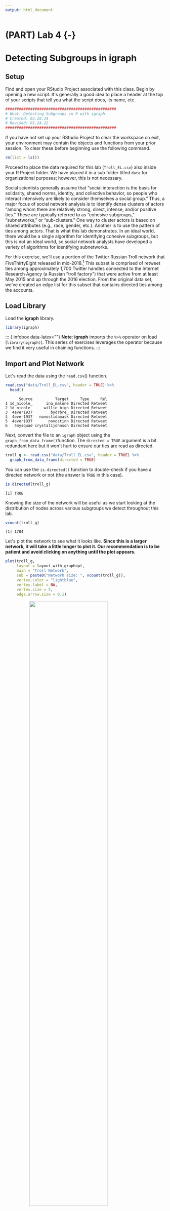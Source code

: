 ```yaml
---
output: html_document
---
```


# (PART) Lab 4 {-}

# Detecting Subgroups in **igraph**

## Setup

Find and open your RStudio Project associated with this class. Begin by opening a new script. It's generally a good idea to place a header at the top of your scripts that tell you what the script does, its name, etc. 


```r
#################################################
# What: Detecting Subgroups in R with igraph
# Created: 02.28.14
# Revised: 01.24.22
#################################################
```

If you have not set up your RStudio Project to clear the workspace on exit, your environment may contain the objects and functions from your prior session. To clear these before beginning use the following command.


```r
rm(list = ls())
```

Proceed to place the data required for this lab (`Troll_EL.csv`) also inside your R Project folder. We have placed it in a sub folder titled `data` for organizational purposes; however, this is not necessary.

Social scientists generally assume that “social interaction is the basis for solidarity, shared norms, identity, and collective behavior, so people who interact intensively are likely to consider themselves a social group.”  Thus, a major focus of social network analysis is to identify dense clusters of actors “among whom there are relatively strong, direct, intense, and/or positive ties.”  These are typically referred to as “cohesive subgroups,” “subnetworks,” or “sub-clusters.” One way to cluster actors is based on shared attributes (e.g., race, gender, etc.). Another is to use the pattern of ties among actors. That is what this lab demonstrates. In an ideal world, there would be a single algorithm for identifying cohesive subgroups, but this is not an ideal world, so social network analysts have developed a variety of algorithms for identifying subnetworks.

For this exercise, we'll use a portion of the Twitter Russian Troll network that FiveThirtyEight released in mid-2018.[^1]  This subset is comprised of retweet ties among approximately 1,700 Twitter handles connected to the Internet Research Agency (a Russian "troll factory") that were active from at least May 2015 and up through the 2016 election. From the original data set, we've created an edge list for this subset that contains directed ties among the accounts.

## Load Library

Load the **igraph** library.


```r
library(igraph)
```

::: {.infobox data-latex=""}
**Note**: **igraph** imports the `%>%` operator on load (`library(igraph)`). This series of exercises leverages the operator because we find it very useful in chaining functions. 
:::

## Import and Plot Network

Let's read the data using the `read.csv`() function.


```r
read.csv("data/Troll_EL.csv", header = TRUE) %>%
  head()
```

```
      Source          Target     Type     Rel
1 1d_nicole_      ina_malone Directed Retweet
2 1d_nicole_     willie_bign Directed Retweet
3  4ever1937        bydrbre_ Directed Retweet
4  4ever1937   novostidamask Directed Retweet
5  4ever1937       novostinn Directed Retweet
6   4mysquad crystal1johnson Directed Retweet
```

Next, convert the file to an `igraph` object using the `graph_from_data_frame()`function. The `directed = TRUE` argument is a bit redundant here but it won't hurt to ensure our ties are read as directed.


```r
troll_g <- read.csv("data/Troll_EL.csv", header = TRUE) %>%
  graph_from_data_frame(directed = TRUE) 
```

You can use the `is.directed()` function to double-check if you have a directed network or not (the answer is `TRUE` in this case).


```r
is.directed(troll_g)
```

```
[1] TRUE
```

Knowing the size of the network will be useful as we start looking at the distribution of nodes across various subgroups we detect throughout this lab.


```r
vcount(troll_g) 
```

```
[1] 1704
```

Let's plot the network to see what it looks like. **Since this is a larger network, it will take a little longer to plot it. Our recommendation is to be patient and avoid clicking on anything until the plot appears.**


```r
plot(troll_g,
     layout = layout_with_graphopt,
     main = "Troll Network",
     sub = paste0("Network size: ", vcount(troll_g)),
     vertex.color = "lightblue", 
     vertex.label = NA,
     vertex.size = 5, 
     edge.arrow.size = 0.1)
```

<img src="4-Detecting_Subgroups_in_igraph_files/figure-html/unnamed-chunk-8-1.png" width="70%" style="display: block; margin: auto;" />

## Components in **igraph**

Identifying weakly and strongly connected components in **igraph** is relatively simple, but we will use different functions for each of these, which is not ideal. For weakly connected components, we'll use `decompose()` function, which as its name implies, decomposes the network into a list of subnetworks that represent a network's components. It is not an intuitive approach for identifying strongly connected components, however. For strong components, we'll use the `clusters` function. Note you can use the `clusters` function to identify weakly connected components but this approach is a bit more tedious for extracting and manipulating your data later.


```r
w_comp <- decompose(troll_g, mode = "weak")
```

You can see that we have two weak components here.


```r
length(w_comp)
```

```
[1] 2
```

```r
w_comp
```

```
[[1]]
IGRAPH c67b600 DN-- 1702 9824 -- 
+ attr: name (v/c), Type (e/c), Rel (e/c)
+ edges from c67b600 (vertex names):
 [1] 1d_nicole_     ->ina_malone      1d_nicole_     ->willie_bign    
 [3] 4ever1937      ->bydrbre_        4ever1937      ->novostidamask  
 [5] 4ever1937      ->novostinn       4mysquad       ->crystal1johnson
 [7] jusslilstoner  ->4mysquad        acejinev       ->4mysquad       
 [9] adrgreerr      ->4mysquad        bigboyjasiah   ->4mysquad       
[11] blacknewsoutlet->4mysquad        camosaseko     ->4mysquad       
[13] cannonsher     ->4mysquad        cliftonhughes_ ->4mysquad       
[15] cornellburchet ->4mysquad        crystal1johnson->4mysquad       
+ ... omitted several edges

[[2]]
IGRAPH c67b600 DN-- 2 1 -- 
+ attr: name (v/c), Type (e/c), Rel (e/c)
+ edge from c67b600 (vertex names):
[1] sto_christi->ingrkoch_koch
```

We don't have any isolates in this example but if you don't want to consider isolates as components in other data sets, you can modify the command using the `min.vertices = 2` argument. 


```r
decompose(troll_g, 
          mode = "weak", 
          # The minimum number of nodes a component should contain
          min.vertices = 2)
```

```
[[1]]
IGRAPH c697bf4 DN-- 1702 9824 -- 
+ attr: name (v/c), Type (e/c), Rel (e/c)
+ edges from c697bf4 (vertex names):
 [1] 1d_nicole_     ->ina_malone      1d_nicole_     ->willie_bign    
 [3] 4ever1937      ->bydrbre_        4ever1937      ->novostidamask  
 [5] 4ever1937      ->novostinn       4mysquad       ->crystal1johnson
 [7] jusslilstoner  ->4mysquad        acejinev       ->4mysquad       
 [9] adrgreerr      ->4mysquad        bigboyjasiah   ->4mysquad       
[11] blacknewsoutlet->4mysquad        camosaseko     ->4mysquad       
[13] cannonsher     ->4mysquad        cliftonhughes_ ->4mysquad       
[15] cornellburchet ->4mysquad        crystal1johnson->4mysquad       
+ ... omitted several edges

[[2]]
IGRAPH c697bf4 DN-- 2 1 -- 
+ attr: name (v/c), Type (e/c), Rel (e/c)
+ edge from c697bf4 (vertex names):
[1] sto_christi->ingrkoch_koch
```

The `decompose()` function produces a list of subnetworks. We can see from the output that the largest weak component (the "main" component) is the first component listed. If we want to extract it, we can use the `[[` accessor and tell R we want to extract the first item on the list.


```r
w_comp[[1]]
```

```
IGRAPH c67b600 DN-- 1702 9824 -- 
+ attr: name (v/c), Type (e/c), Rel (e/c)
+ edges from c67b600 (vertex names):
 [1] 1d_nicole_     ->ina_malone      1d_nicole_     ->willie_bign    
 [3] 4ever1937      ->bydrbre_        4ever1937      ->novostidamask  
 [5] 4ever1937      ->novostinn       4mysquad       ->crystal1johnson
 [7] jusslilstoner  ->4mysquad        acejinev       ->4mysquad       
 [9] adrgreerr      ->4mysquad        bigboyjasiah   ->4mysquad       
[11] blacknewsoutlet->4mysquad        camosaseko     ->4mysquad       
[13] cannonsher     ->4mysquad        cliftonhughes_ ->4mysquad       
[15] cornellburchet ->4mysquad        crystal1johnson->4mysquad       
+ ... omitted several edges
```

You could proceed to run your analysis or plot the main component.


```r
plot(w_comp[[1]],
     layout = layout_with_graphopt,
     main = "Troll Network",
     sub = paste0("Network size: ", vcount(w_comp[[1]])),
     vertex.color = "lightblue", 
     vertex.label = NA,
     vertex.size = 5, 
     edge.arrow.size = 0.1)
```

<img src="4-Detecting_Subgroups_in_igraph_files/figure-html/unnamed-chunk-13-1.png" width="70%" style="display: block; margin: auto;" />

As mentioned above, we will use the `clusters()` function to identify our strongly connected components.  


```r
s_comp <- clusters(troll_g, mode = "strong")
```

The `clusters()` function returns a named list with three components. Using the `names()` function, we can see the names of the components on the list.

  - `membership` is a numeric vector corresponding to the cluster id to which each vertex belongs
  - `csize` is a numeric vector denoting the size of each cluster
  - `no` is the number of clusters


```r
names(s_comp)
```

```
[1] "membership" "csize"      "no"        
```

Feel free to call each one (`s_comp$size`, `s_comp$membership`), but the code below only calls for the number of clusters (n=1314).


```r
s_comp$no
```

```
[1] 1314
```

Here, the largest strongly connected component is not listed first. To identify and extract the largest strongly connected component, we can use the following lines of code. Notice the largest component consists of 168 actors. 


```r
lg_s_comp <- induced_subgraph(troll_g,
                              vids = V(troll_g)[which(
                                s_comp$membership == which.max(s_comp$csize))]
                              )
lg_s_comp
```

```
IGRAPH d286c86 DN-- 168 974 -- 
+ attr: name (v/c), Type (e/c), Rel (e/c)
+ edges from d286c86 (vertex names):
 [1] 4mysquad       ->crystal1johnson acejinev       ->4mysquad       
 [3] acejinev       ->blacknewsoutlet acejinev       ->tessyelmore    
 [5] acejinev       ->wokefromday1    acejinev       ->blacktolive    
 [7] acejinev       ->trayneshacole   acejinev       ->randolphburrr  
 [9] acejinev       ->jenn_abrams     acejinev       ->ten_gop        
[11] blacknewsoutlet->4mysquad        blacknewsoutlet->crystal1johnson
[13] blacknewsoutlet->blacktolive     blacknewsoutlet->nj_blacknews   
[15] cornellburchet ->4mysquad        cornellburchet ->blacknewsoutlet
+ ... omitted several edges
```

Let's plot the largest, strongly connected component. 


```r
plot(lg_s_comp,
     layout = layout_with_graphopt, 
     main = "Troll Network (Main Strong Comp)",
     vertex.color = "lightblue",
     vertex.label = NA,
     vertex.size = 5, 
     edge.arrow.size = .1)
```

<img src="4-Detecting_Subgroups_in_igraph_files/figure-html/unnamed-chunk-18-1.png" width="70%" style="display: block; margin: auto;" />

## Cliques in **igraph**

We can identify cliques in **igraph** with the following commands. First, we can ask for all cliques. The `cliques()` function returns a list containing all complete subgraphs in the input graph, which, is likely to be rather large on a network this size. Rather than print it to the console, store it into a new object and measure the length of the list to determine how many cliques are found in the graph. 


```r
# Extract the largest weak component
w_comp_main <- w_comp[[1]]
# Find all cliques
w_comp_main_cliques <- cliques(w_comp_main)
# Measure the output
length(w_comp_main_cliques)
```

```
[1] 29305
```

Typically, cliques contain 3 or more nodes, which we can achieve by adding an additional argument (`min = 3`).


```r
# Find all cliques
w_comp_main_cliques <- cliques(w_comp_main, min = 3)
# Measure the output
length(w_comp_main_cliques)
```

```
[1] 17955
```

In addition to the `clique()` function, **igraph** includes a function to find maximal cliques, which are those that cannot be extended to a larger clique [@Csardi2006]. The function to identify maximal cliques is `max_cliques()`; however, rather than identifying the cliques let's focus on counting how many are present in the input graph.


```r
count_max_cliques(w_comp_main)
```

```
[1] 7252
```

Like before, we can specify the lower limit on the size of the cliques to find.


```r
count_max_cliques(w_comp_main, min = 3)
```

```
[1] 5276
```

The `clique_num()` function tells us the size of the largest clique(s), which is 8 accounts.


```r
clique_num(w_comp_main)
```

```
[1] 8
```

Finally, identify how many cliques exist with 8 actors. How about 9?


```r
count_max_cliques(w_comp_main, min = 8) 
```

```
[1] 2
```


## K-Cores in **igraph**

In **igraph** we identify k-cores with the following code. We will examine the original network that we imported at the beginning of the lab (i.e., `troll_g`). The `coreness()` function calculates the maximal subgraph in which each vertex has at least degree *k*. The output is a numeric named vector giving the coreness of each vertex. However, there are 1,704 nodes in this graph, so the vector length would be 1,704. Rather than printing all values, let's return only the first five to examine the output.


```r
troll_kcore <- coreness(troll_g)
troll_kcore[1:5]
```

```
   1d_nicole_     4ever1937      4mysquad jusslilstoner      acejinev 
            2             3             8             1             8 
```

In case you're having trouble understanding the output, we can summarize the output by building a contingency table of the counts of each *k* level. The first line of the output below tells us the k-core and the second tells us how many actors make up that core (e.g., 156 accounts are members of the 1-core and 177 in the 12-core).


```r
table(troll_kcore)
```

```
troll_kcore
  1   2   3   4   5   6   7   8   9  10  11  12 
156 145 146 173 158 153 167 173 149  55  52 177 
```

Since the output of the k-core contains a value for each vertex, we could use this as a vertex level attribute and use it to subset the graph. First, let's assign the k-core values to the nodes.


```r
troll_g <- set.vertex.attribute(troll_g,
                                # Name the vertex attribute
                                name = "kcore",
                                # The values for all vertices
                                value = coreness(troll_g))
# Take a look at the graph with a new vertex attribute
troll_g
```

```
IGRAPH bab6499 DN-- 1704 9825 -- 
+ attr: name (v/c), kcore (v/n), Type (e/c), Rel (e/c)
+ edges from bab6499 (vertex names):
 [1] 1d_nicole_     ->ina_malone      1d_nicole_     ->willie_bign    
 [3] 4ever1937      ->bydrbre_        4ever1937      ->novostidamask  
 [5] 4ever1937      ->novostinn       4mysquad       ->crystal1johnson
 [7] jusslilstoner  ->4mysquad        acejinev       ->4mysquad       
 [9] adrgreerr      ->4mysquad        bigboyjasiah   ->4mysquad       
[11] blacknewsoutlet->4mysquad        camosaseko     ->4mysquad       
[13] cannonsher     ->4mysquad        cliftonhughes_ ->4mysquad       
[15] cornellburchet ->4mysquad        crystal1johnson->4mysquad       
+ ... omitted several edges
```

Let's plot the graph depicting some of the larger k-cores. This can be accomplished using the `induced_subgraph()` function and specifying which vertices to keep.


```r
# Extract 9-core
induced_subgraph(troll_g,
                 # Create a logical vector of which vertices to keep using the
                 # V() function and the $ accessor to set up a logical test
                 vids = V(troll_g)$kcore == 9)
```

```
IGRAPH d75df4c DN-- 149 412 -- 
+ attr: name (v/c), kcore (v/n), Type (e/c), Rel (e/c)
+ edges from d75df4c (vertex names):
 [1] _nickluna_   ->andyhashtagger _nickluna_   ->danageezus    
 [3] _nickluna_   ->xdwillie       _nickluna_   ->thefoundingson
 [5] _nickluna_   ->pamela_moore13 ameliebaldwin->_nickluna_    
 [7] ameliebaldwin->andyhashtagger ameliebaldwin->danageezus    
 [9] ameliebaldwin->pati_cooper    ameliebaldwin->tpartynews    
[11] ameliebaldwin->matevidence    ameliebaldwin->usa_gunslinger
[13] ameliebaldwin->pigeontoday    cassishere   ->_nickluna_    
[15] cassishere   ->andyhashtagger cassishere   ->evewebster373 
+ ... omitted several edges
```

Using this form, we can create 9, 10, 11 and 12 core subgraphs and plot them side-by-side.


```r
par(mfrow = c(2, 2))

# Save the coordinates
coords <- layout_with_graphopt(troll_g)

# Create a 9-core graph
induced_subgraph(troll_g,
                 vids = V(troll_g)$kcore == 9) %>%
  # 'and then' plot it
  plot(main = "9-Core",
       sub = paste0("Number of nodes: ", vcount(.)),
       layout = coords,
       vertex.label = NA,
       vertex.size = 5,
       vertex.color = "lightblue",
       edge.arrow.size = 0.1)

# Create a 10-core graph
induced_subgraph(troll_g,
                 vids = V(troll_g)$kcore == 10) %>%
  # 'and then' plot it
  plot(main = "10-Core",
       sub = paste0("Number of nodes: ", vcount(.)),
       layout = coords,
       vertex.label = NA,
       vertex.size = 5,
       vertex.color = "lightblue",
       edge.arrow.size = 0.1)

# Create a 11-core graph
induced_subgraph(troll_g,
                 vids = V(troll_g)$kcore == 11) %>%
  # 'and then' plot it
  plot(main = "11-Core",
       sub = paste0("Number of nodes: ", vcount(.)),
       layout = coords,
       vertex.label = NA,
       vertex.size = 5,
       vertex.color = "lightblue",
       edge.arrow.size = 0.1)

# Create a 12-core graph
induced_subgraph(troll_g,
                 vids = V(troll_g)$kcore == 12) %>%
  # 'and then' plot it
  plot(main = "12-Core",
       sub = paste0("Number of nodes: ", vcount(.)),
       layout = coords,
       vertex.label = NA,
       vertex.size = 5,
       vertex.color = "lightblue",
       edge.arrow.size = 0.1)

# Turn off the graphic devices
dev.off()
```

```
null device 
          1 
```

<img src="4-Detecting_Subgroups_in_igraph_files/figure-html/unnamed-chunk-29-1.png" width="70%" style="display: block; margin: auto;" />

The previous graphs are a little misleading, however, because the 12-core is part of the 11-core, and the 12- and 11-cores are part of the 10-core, and so on. In other words, the 9-core  won't have isolates if the 10, 11, and 12 cores are included.


```r
induced_subgraph(troll_g, troll_kcore >= 9) %>%
  plot(main = "9-12 Core",
       sub = paste0("Number of nodes: ", vcount(.)),
       layout = coords,
       vertex.label = NA,
       vertex.size = 5,
       vertex.color = "lightblue",
       edge.arrow.size = 0.1)
```

<img src="4-Detecting_Subgroups_in_igraph_files/figure-html/unnamed-chunk-30-1.png" width="70%" style="display: block; margin: auto;" />

One last thing, working with directed and/or valued data will provide different results than working with symmetric and dichotomous data. For instance, UCINET [-@ucinet] defines a k-core as:

> A k-core in an undirected graph is a connected maximal induced subgraph which has minimum degree greater than or equal to k. For a valued graph we require the sum of all the edges incident with a vertex is greater than k.
    
Please keep that in mind as you move forward.


## Community Detection in **igraph**

We'll use the largest, strongly connected component for this section but we will symmetrize it for demonstration purposes and because some of these algorithms (e.g., Girvan-Newman) work for undirected networks only.


```r
lg_s_comp_simp <- lg_s_comp %>%
  as.undirected()

lg_s_comp_simp
```

```
IGRAPH e341d1f UN-- 168 922 -- 
+ attr: name (v/c)
+ edges from e341d1f (vertex names):
 [1] 4mysquad       --acejinev        4mysquad       --blacknewsoutlet
 [3] acejinev       --blacknewsoutlet 4mysquad       --cornellburchet 
 [5] blacknewsoutlet--cornellburchet  4mysquad       --crystal1johnson
 [7] blacknewsoutlet--crystal1johnson 4mysquad       --errivvvvers    
 [9] blacknewsoutlet--errivvvvers     4mysquad       --jaedenmassey   
[11] 4mysquad       --kaydenmelton    crystal1johnson--kaydenmelton   
[13] 4mysquad       --ramonasnails    cornellburchet --ramonasnails   
[15] 4mysquad       --sadieeatonn     4mysquad       --sincerepruitt  
+ ... omitted several edges
```

### Girvan-Newman

Now, let's look at a few community detection algorithms. We'll begin with Girvan-Newman, which in **igraph** is called edge betweenness. To do so, use the `cluster_edge_betweenness()` function, which returns a `communities` object. In order to take a closer look at the `communities` object, we will store the output in a new object to further analyze it. 

::: {.infobox data-latex=""}
This first line of code will take a few minutes, so please be patient and save your work before running it.
:::


```r
gn <- cluster_edge_betweenness(lg_s_comp_simp)
# Take a look at the object
gn
```

```
IGRAPH clustering edge betweenness, groups: 5, mod: 0.54
+ groups:
  $`1`
   [1] "4mysquad"        "acejinev"        "blacknewsoutlet" "cornellburchet" 
   [5] "crystal1johnson" "errivvvvers"     "jaedenmassey"    "kaydenmelton"   
   [9] "ramonasnails"    "sadieeatonn"     "sincerepruitt"   "willisbonnerr"  
  [13] "bricegeller"     "lagonehoe"       "adamchapmanjr"   "imapharrelfake" 
  [17] "tessyelmore"     "youjustctrlc"    "baltimore0nline" "bleepthepolice" 
  [21] "nojonathonno"    "baobaeham"       "bigboysneed"     "missourinewsus" 
  [25] "blackmattersus"  "chadsloyer"      "drmichaelgarcia" "ilovesarahrich" 
  [29] "mrclydepratt"    "peytoncashout"   "gwennythot"      "jani_s_jac"     
  [33] "javonhidp"       "pamblmdaniels"   "robertebonyking" "siccerthanyou"  
  + ... omitted several groups/vertices
```

As in the previous section, the `names()` function tells us the various types of information that **igraph** calculated.


```r
names(gn)
```

```
[1] "removed.edges"    "edge.betweenness" "merges"           "bridges"         
[5] "modularity"       "membership"       "names"            "vcount"          
[9] "algorithm"       
```

We can access this information using **igraph** functions. For example, let's take a look at the modularity score and the number of groups the algorithm identified.  


```r
# Print modularity score
modularity(gn)
```

```
[1] 0.5350271
```

```r
# Print the number of identified communities
length(gn)
```

```
[1] 5
```

This information can help us to calculate normalized modularity as well. Why are we interested in normalized modularity? Because there is an upper limit to the modularity score, which is a function of how many communities (subgroups) the algorithm identifies.

With a large number of groups (communities), the normalized score differs little from the regular score. However, with a small number of groups, it can vary considerably. The following commands demonstrates how to calculate normalized modularity.



```r
# Calculate normalized modularity (qprime) by dividing the modularity by the 
# product of 1 minus the inverse of the number of communities. 
qprime_gn <- modularity(gn)/(1 - (1/length(gn)))
# Take a look
qprime_gn
```

```
[1] 0.6687839
```

The `communities` object generated by the `cluster_edge_betweenness()`  command also generates a vector that identifies which communities each actor belongs to. Like before, we can extract this vector with a function (here `membership()`), assign it as an attribute to the vertices of the graph, and use these to color the nodes. 


```r
# Add membership attribute to graph
lg_s_comp_simp <- set.vertex.attribute(lg_s_comp_simp,
                                       name = "gn_membership",
                                       value = membership(gn))

# Store coordinates to use later
coords <- layout_with_fr(lg_s_comp_simp)

# Plot
plot(lg_s_comp_simp,
     layout = coords,
     main = "Girvan-Newman Communities",
     vertex.label = NA,
     vertex.size = 5,
     vertex.color = get.vertex.attribute(lg_s_comp_simp, "gn_membership")
     )
```

<img src="4-Detecting_Subgroups_in_igraph_files/figure-html/unnamed-chunk-36-1.png" width="70%" style="display: block; margin: auto;" />

We can place convex hulls around the various communities by placing the `gn` object at the beginning of the plot command.


```r
plot(gn,
     lg_s_comp_simp,
     layout = coords,
     main = "Girvan-Newman Communities (w/Convex Hulls)",
     vertex.label = NA,
     vertex.size = 5,
     vertex.color = get.vertex.attribute(lg_s_comp_simp, "gn_membership")
     )
```

<img src="4-Detecting_Subgroups_in_igraph_files/figure-html/unnamed-chunk-37-1.png" width="70%" style="display: block; margin: auto;" />

We can do so with and without coloring the individual nodes. In fact, if you compare the two graphs, you'll see that they are almost identical, so telling **igraph** what color to color the nodes is unnecessary; **igraph** chooses its own colors based on the convex hulls.
 

```r
plot(gn,
     lg_s_comp_simp,
     layout = coords,
     main = "Girvan-Newman Communities (w/Convex Hulls) #2",
     vertex.label = NA,
     vertex.size = 5)
```

<img src="4-Detecting_Subgroups_in_igraph_files/figure-html/unnamed-chunk-38-1.png" width="70%" style="display: block; margin: auto;" />

### Walktrap

There are numerous other community detection algorithms included in **igraph**, such as Walktrap, Spin Glass, and Louvain. We briefly compare and contrast them below.

Let's begin with Walktrap, which tries to identify subgraphs via random walks. The ideas is that short random walks tend to stay in the same community.


```r
wt <- cluster_walktrap(lg_s_comp_simp)
```

Calculate modularity, normalized modularity, and identify the number of communities.


```r
data.frame(
  "modularity" = modularity(wt),
  "normalized modularity" = modularity(wt)/(1 - (1/length(wt))),
  "communities" = length(wt)
)
```

```
  modularity normalized.modularity communities
1  0.5365493              0.804824           3
```

Now plot it.


```r
plot(wt,
     lg_s_comp_simp,
     layout = coords,
     main = "Walktrap (w/ Convex Hulls)",
     vertex.label = NA,
     vertex.size = 5)
```

<img src="4-Detecting_Subgroups_in_igraph_files/figure-html/unnamed-chunk-41-1.png" width="70%" style="display: block; margin: auto;" />

### Spin-Glass

Now take a look at the spin-glass community detection algorithm. This function tries to identify communities via a spin-glass model and simulated annealing [@Csardi2006]. First, create the `communities` object.


```r
sg <- cluster_spinglass(lg_s_comp_simp)
```

Calculate modularity, normalized modularity, and identify the number of communities.


```r
data.frame(
  "modularity" = modularity(sg),
  "normalized modularity" = modularity(sg)/(1 - (1/length(sg))),
  "communities" = length(sg)
)
```

```
  modularity normalized.modularity communities
1   0.537671             0.6720887           5
```

Now plot it.


```r
plot(sg,
     lg_s_comp_simp,
     layout = coords,
     main = "Spin-Glass (w/ Convex Hulls)",
     vertex.label = NA,
     vertex.size = 5)
```

<img src="4-Detecting_Subgroups_in_igraph_files/figure-html/unnamed-chunk-44-1.png" width="70%" style="display: block; margin: auto;" />

### Louvain

And finally, Louvain, which implements the multi-level modularity optimization algorithm.


```r
lo <- cluster_louvain(lg_s_comp_simp)
```

Calculate modularity, normalized modularity, and identify the number of communities.


```r
data.frame(
  "modularity" = modularity(lo),
  "normalized modularity" = modularity(lo)/(1 - (1/length(lo))),
  "communities" = length(lo)
)
```

```
  modularity normalized.modularity communities
1  0.5385144             0.8077716           3
```

Now plot it.


```r
plot(lo,
     lg_s_comp_simp,
     layout = coords,
     main = "Louvain (w/ Convex Hulls)",
     vertex.label = NA,
     vertex.size = 5)
```

<img src="4-Detecting_Subgroups_in_igraph_files/figure-html/unnamed-chunk-47-1.png" width="70%" style="display: block; margin: auto;" />

### Table of Results

Let's compare community detection algorithms by putting them all in a table.


```r
# Create the data.frame
community <- data.frame("Algorithm" = c("Girvan-Newman", "Walktrap",
                                        "Spin Glass", "Louvain"),
                        "Number of Groups" = c(length(gn), length(wt),
                                               length(sg), length(lo)),
                        "Modularity" = c(modularity(gn), modularity(wt),
                                         modularity(sg), modularity(lo)),
                        "Normalized Modularity" = c(
                          modularity(gn)/(1 - (1/length(gn))),
                          modularity(wt)/(1 - (1/length(wt))),
                          modularity(sg)/(1 - (1/length(sg))),
                          modularity(lo)/(1 - (1/length(lo)))
                          ))

community
```

```
      Algorithm Number.of.Groups Modularity Normalized.Modularity
1 Girvan-Newman                5  0.5350271             0.6687839
2      Walktrap                3  0.5365493             0.8048240
3    Spin Glass                5  0.5376710             0.6720887
4       Louvain                3  0.5385144             0.8077716
```

If we were to base our analysis strictly on normalized modularity where a higher score is generally understood to indicate a better fit, then we'd go with the Louvain algorithm's community detection results (or Walktrap's).

That's all for **igraph** now.


[^1]: See FiveThirtyEight's website, https://fivethirtyeight.com/features/why-were-sharing-3-million-russian-troll-tweets/. You can locate the raw data on their GitHub site, https://github.com/fivethirtyeight/russian-troll-tweets.
